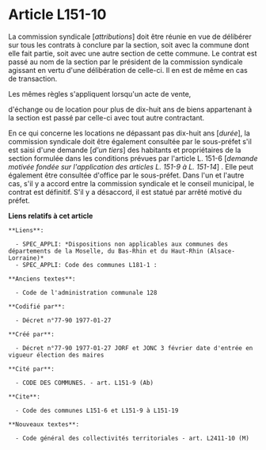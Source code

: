 # Article L151-10

La commission syndicale [*attributions*] doit être réunie en vue de délibérer sur tous les contrats à conclure par la
section, soit avec la commune dont elle fait partie, soit avec une autre section de cette commune. Le contrat est passé au
nom de la section par le président de la commission syndicale agissant en vertu d'une délibération de celle-ci. Il en est de
même en cas de transaction. 

Les mêmes règles s'appliquent lorsqu'un acte de vente,

d'échange ou de location pour plus de dix-huit ans de biens appartenant à la section est passé par celle-ci avec tout autre
contractant. 

En ce qui concerne les locations ne dépassant pas dix-huit ans [*durée*], la commission syndicale doit être également
consultée par le sous-préfet s'il est saisi d'une demande [*d'un tiers*] des habitants et propriétaires de la section
formulée dans les conditions prévues par l'article L. 151-6 [*demande motivée fondée sur l'application des articles L. 151-9
à L. 151-14*] . Elle peut également être consultée d'office par le sous-préfet. Dans l'un et l'autre cas, s'il y a accord
entre la commission syndicale et le conseil municipal, le contrat est définitif. S'il y a désaccord, il est statué par arrêté
motivé du préfet.

**Liens relatifs à cet article**

	**Liens**:

	  - SPEC_APPLI: *Dispositions non applicables aux communes des départements de la Moselle, du Bas-Rhin et du Haut-Rhin (Alsace-Lorraine)*
	  - SPEC_APPLI: Code des communes L181-1 :

	**Anciens textes**:

	  - Code de l'administration communale 128

	**Codifié par**:

	  - Décret n°77-90 1977-01-27

	**Créé par**:

	  - Décret n°77-90 1977-01-27 JORF et JONC 3 février date d'entrée en vigueur élection des maires

	**Cité par**:

	  - CODE DES COMMUNES. - art. L151-9 (Ab)

	**Cite**:

	  - Code des communes L151-6 et L151-9 à L151-19

	**Nouveaux textes**:

	  - Code général des collectivités territoriales - art. L2411-10 (M)
